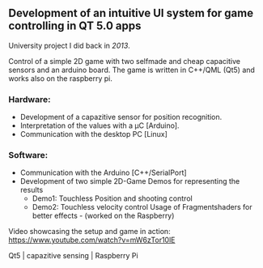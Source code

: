 ## Development of an intuitive UI system for game controlling in QT 5.0 apps

University project I did back in *2013*. 

Control of a simple 2D game with two selfmade and cheap capacitive sensors and an arduino board.
The game is written in C++/QML (Qt5) and works also on the raspberry pi.


### Hardware:

* Development of a capazitive sensor for position 		 		 recognition.
* Interpretation of the values with a µC [Arduino].
* Communication with the desktop PC [Linux]

### Software:
* Communication with the Arduino [C++/SerialPort]
* Development of two simple 2D-Game Demos for representing 	 	 the results
  * Demo1: Touchless Position and shooting control
  * Demo2: Touchless velocity control
    Usage of Fragmentshaders for better effects - (worked on the Raspberry)


Video showcasing the setup and game in action:
 https://www.youtube.com/watch?v=mW6zTor10lE

 Qt5 | capazitive sensing | Raspberry Pi